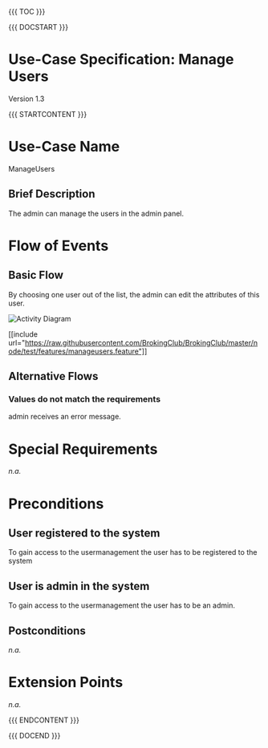 {{{ TOC }}}


{{{ DOCSTART }}}

# Use-Case Specification: Manage Users

Version 1.3

{{{ STARTCONTENT }}}

# Use-Case Name 
ManageUsers
## 	Brief Description
The admin can manage the users in the admin panel.

# Flow of Events
## 	Basic Flow

By choosing one user out of the list, the admin can edit the attributes of this user.

![Activity Diagram](http://broking.club/img/doc/ad/ad_ManageUsers.png)

[[include url="https://raw.githubusercontent.com/BrokingClub/BrokingClub/master/node/test/features/manageusers.feature"]]


## 	Alternative Flows
### Values do not match the requirements
admin receives an error message.

# Special Requirements
*n.a.*

# Preconditions
## User registered to the system
To gain access to the usermanagement the user has to be registered to the system 

## User is admin in the system
To gain access to the usermanagement the user has to be an admin.

## Postconditions
*n.a.*

# Extension Points
*n.a.*

{{{ ENDCONTENT }}}

{{{ DOCEND }}}




